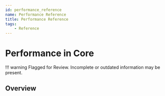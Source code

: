 ```yaml
---
id: performance_reference
name: Performance Reference
title: Performance Reference
tags:
    - Reference
---
```


# Performance in Core

!!! warning
    Flagged for Review.
    Incomplete or outdated information may be present.

## Overview
